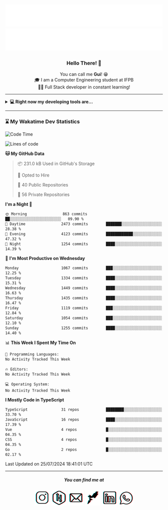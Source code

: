 <h1 align="center">
  <img src="esdrasglitched-4light.svg#gh-light-mode-only" alt="Guilherme Esdras" />
  <img src="esdrasglitched-4dark.svg#gh-dark-mode-only" alt="Guilherme Esdras" />
</h1>

<h3 align='center'> Hello There! 👋 </h3>

<p align="center">
  You can call me <strong>Gui</strong>! 😁 <br/>
  🎓 I am a Computer Engineering student at IFPB <br/>
  👨‍💻 Full Stack developer in constant learning!
</p>

---

<details closed>
  <summary><strong>💻 Right now my developing tools are...</strong></summary>
    <br/>
    <img alt="JavaScript" src="https://img.shields.io/badge/javascript-%23323330.svg?style=for-the-badge&logo=javascript&logoColor=%23F7DF1E"/>
    <img alt="TypeScript" src="https://img.shields.io/badge/typescript-%23007ACC.svg?style=for-the-badge&logo=typescript&logoColor=white"/>
    <img alt="Java" src="https://img.shields.io/badge/java-%23ED8B00.svg?style=for-the-badge&logo=java&logoColor=white"/>
    <br/>
    <img alt="HTML5" src="https://img.shields.io/badge/html5-%23E34F26.svg?style=for-the-badge&logo=html5&logoColor=white"/>
    <img alt="CSS3" src="https://img.shields.io/badge/css3-%231572B6.svg?style=for-the-badge&logo=css3&logoColor=white"/>
    <br/>
    <img alt="React" src="https://img.shields.io/badge/react-%2320232a.svg?style=for-the-badge&logo=react&logoColor=%2361DAFB"/>
    <img alt="Redux" src="https://img.shields.io/badge/redux-%23593d88.svg?style=for-the-badge&logo=redux&logoColor=white"/>
    <br/>
    <img alt="Bootstrap" src="https://img.shields.io/badge/bootstrap-%23563D7C.svg?style=for-the-badge&logo=bootstrap&logoColor=white"/>
    <img alt="SASS" src="https://img.shields.io/badge/SASS-hotpink.svg?style=for-the-badge&logo=SASS&logoColor=white"/>
    <img alt="Webpack" src="https://img.shields.io/badge/webpack-%238DD6F9.svg?style=for-the-badge&logo=webpack&logoColor=black" />
    <br/>
    <img alt="Spring" src="https://img.shields.io/badge/spring-%236DB33F.svg?style=for-the-badge&logo=spring&logoColor=white"/>
    <br/>
    <img alt="Oracle" src ="https://img.shields.io/badge/oracle-%23F00000.svg?style=for-the-badge&logo=oracle&logoColor=white" />
    <img alt="MySQL" src="https://img.shields.io/badge/mysql-%2300f.svg?style=for-the-badge&logo=mysql&logoColor=white"/>
    <br/>
    <img alt="Figma" src="https://img.shields.io/badge/figma-%23F24E1E.svg?style=for-the-badge&logo=figma&logoColor=white"/>
    <img alt="Adobe Photoshop" src="https://img.shields.io/badge/adobephotoshop-%2331A8FF.svg?style=for-the-badge&logo=adobephotoshop&logoColor=white"/>
    <img alt="Adobe Illustrator" src="https://img.shields.io/badge/adobeillustrator-%23FF9A00.svg?style=for-the-badge&logo=adobeillustrator&logoColor=white"/>
    <br/>
    <img alt="Visual Studio Code" src="https://img.shields.io/badge/VisualStudioCode-0078d7.svg?style=for-the-badge&logo=visual-studio-code&logoColor=white"/>
    <img alt="IntelliJ IDEA" src="https://img.shields.io/badge/IntelliJIDEA-000000.svg?style=for-the-badge&logo=intellij-idea&logoColor=white"/>
    <img alt="Eclipse" src="https://img.shields.io/badge/Eclipse-2C2255?style=for-the-badge&logo=eclipse&logoColor=white"/>
    <br/>
    <img alt="Docker" src="https://img.shields.io/badge/docker-%230db7ed.svg?style=for-the-badge&logo=docker&logoColor=white"/>
    <img alt="Postman" src="https://img.shields.io/badge/Postman-FF6C37?style=for-the-badge&logo=postman&logoColor=red" />
</details>

---

<!-- <details closed>
  <summary><strong>⌛ Wakatime Stats</strong></summary>
    <br/>
    <img alt="Gui Esdras's Wakatime Stats this Week" src="https://github-readme-stats.vercel.app/api/wakatime?username=guilhermeesdras" />
</details> -->

### ⌛ My Wakatime Dev Statistics

<!--START_SECTION:waka-->
![Code Time](http://img.shields.io/badge/Code%20Time-2%2C484%20hrs%209%20mins-blue)

![Lines of code](https://img.shields.io/badge/From%20Hello%20World%20I%27ve%20Written-10.2%20million%20lines%20of%20code-blue)

**🐱 My GitHub Data** 

> 📦 231.0 kB Used in GitHub's Storage 
 > 
> 💼 Opted to Hire
 > 
> 📜 40 Public Repositories 
 > 
> 🔑 56 Private Repositories 
 > 
**I'm a Night 🦉** 

```text
🌞 Morning                863 commits         ██░░░░░░░░░░░░░░░░░░░░░░░   09.90 % 
🌆 Daytime                2473 commits        ███████░░░░░░░░░░░░░░░░░░   28.38 % 
🌃 Evening                4123 commits        ████████████░░░░░░░░░░░░░   47.32 % 
🌙 Night                  1254 commits        ████░░░░░░░░░░░░░░░░░░░░░   14.39 % 
```
📅 **I'm Most Productive on Wednesday** 

```text
Monday                   1067 commits        ███░░░░░░░░░░░░░░░░░░░░░░   12.25 % 
Tuesday                  1334 commits        ████░░░░░░░░░░░░░░░░░░░░░   15.31 % 
Wednesday                1449 commits        ████░░░░░░░░░░░░░░░░░░░░░   16.63 % 
Thursday                 1435 commits        ████░░░░░░░░░░░░░░░░░░░░░   16.47 % 
Friday                   1119 commits        ███░░░░░░░░░░░░░░░░░░░░░░   12.84 % 
Saturday                 1054 commits        ███░░░░░░░░░░░░░░░░░░░░░░   12.10 % 
Sunday                   1255 commits        ████░░░░░░░░░░░░░░░░░░░░░   14.40 % 
```


📊 **This Week I Spent My Time On** 

```text
💬 Programming Languages: 
No Activity Tracked This Week

🔥 Editors: 
No Activity Tracked This Week

💻 Operating System: 
No Activity Tracked This Week
```

**I Mostly Code in TypeScript** 

```text
TypeScript               31 repos            ████████░░░░░░░░░░░░░░░░░   33.70 % 
JavaScript               16 repos            ████░░░░░░░░░░░░░░░░░░░░░   17.39 % 
Vue                      4 repos             █░░░░░░░░░░░░░░░░░░░░░░░░   04.35 % 
CSS                      4 repos             █░░░░░░░░░░░░░░░░░░░░░░░░   04.35 % 
Go                       2 repos             █░░░░░░░░░░░░░░░░░░░░░░░░   02.17 % 
```




 Last Updated on 25/07/2024 18:41:01 UTC
<!--END_SECTION:waka-->

---

<h5 align="center">You can find me at</h5>

<p align="center">
  <a href="http://instagram.com/guilherme_esdras"><img src="icons/ig-g.png"></a>
  <a href="https://www.hackerrank.com/guilherme_esdras"><img src="icons/hr-g.png"></a>
  <a href="mailto:guilherme.esdras@outlook.com"><img src="icons/em-g.png"></a>
  <a href="https://app.rocketseat.com.br/me/guilherme-esdras"><img src="icons/rs-g.png"></a>
  <a href="https://www.linkedin.com/in/guilherme-esdras/"><img src="icons/in-g.png"></a>
  <a href="https://api.whatsapp.com/send?phone=5583987425691&text=Ol%C3%A1!%20Vim%20do%20seu%20perfil%20no%20GitHub.%20%3A)"><img src="icons/wp-g.png" width="48"></a>
</p>
